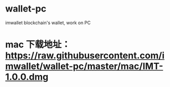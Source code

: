 # wallet-pc
imwallet blockchain's wallet, work on PC
# mac 下载地址：https://raw.githubusercontent.com/imwallet/wallet-pc/master/mac/IMT-1.0.0.dmg
